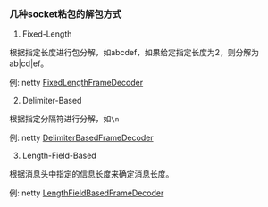 ### 几种socket粘包的解包方式

1. Fixed-Length

根据指定长度进行包分解，如abcdef，如果给定指定长度为2，则分解为ab|cd|ef。

例: netty [FixedLengthFrameDecoder](https://netty.io/4.0/api/io/netty/handler/codec/FixedLengthFrameDecoder.html)

2. Delimiter-Based

根据指定分隔符进行分解，如`\n`

例: netty [DelimiterBasedFrameDecoder](https://netty.io/4.0/api/io/netty/handler/codec/DelimiterBasedFrameDecoder.html)

3. Length-Field-Based

根据消息头中指定的信息长度来确定消息长度。

例: netty [LengthFieldBasedFrameDecoder](https://netty.io/4.0/api/io/netty/handler/codec/LengthFieldBasedFrameDecoder.html)


